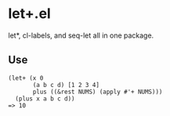 # let+.el
let*, cl-labels, and seq-let all in one package.

## Use
```
(let+ (x 0
       (a b c d) [1 2 3 4]
       plus ((&rest NUMS) (apply #'+ NUMS)))
  (plus x a b c d))
=> 10
```
